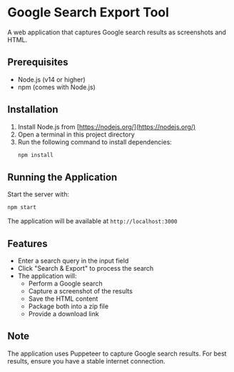 # Google Search Export Tool

A web application that captures Google search results as screenshots and HTML.

## Prerequisites

- Node.js (v14 or higher)
- npm (comes with Node.js)

## Installation

1. Install Node.js from [https://nodejs.org/](https://nodejs.org/)
2. Open a terminal in this project directory
3. Run the following command to install dependencies:
   ```bash
   npm install
   ```

## Running the Application

Start the server with:
```bash
npm start
```

The application will be available at `http://localhost:3000`

## Features

- Enter a search query in the input field
- Click "Search & Export" to process the search
- The application will:
  - Perform a Google search
  - Capture a screenshot of the results
  - Save the HTML content
  - Package both into a zip file
  - Provide a download link

## Note

The application uses Puppeteer to capture Google search results. For best results, ensure you have a stable internet connection.
